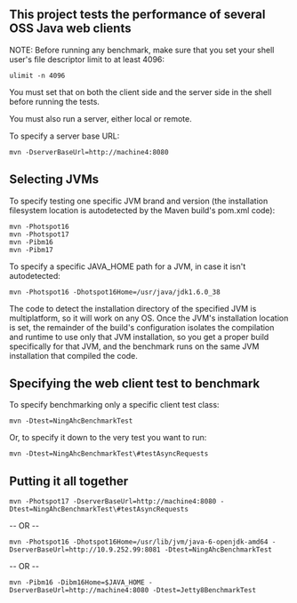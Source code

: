 ## This project tests the performance of several OSS Java web clients

NOTE: Before running any benchmark, make sure that you set your shell user's
file descriptor limit to at least 4096:

	ulimit -n 4096

You must set that on both the client side and the server side in the shell
before running the tests.

You must also run a server, either local or remote.

To specify a server base URL:

	mvn -DserverBaseUrl=http://machine4:8080

## Selecting JVMs

To specify testing one specific JVM brand and version (the installation
filesystem location is autodetected by the Maven build's pom.xml code):

	mvn -Photspot16
	mvn -Photspot17
	mvn -Pibm16
	mvn -Pibm17

To specify a specific JAVA_HOME path for a JVM, in case it isn't
autodetected:

	mvn -Photspot16 -Dhotspot16Home=/usr/java/jdk1.6.0_38

The code to detect the installation directory of the specified JVM is
multiplatform, so it will work on any OS.  Once the JVM's installation
location is set, the remainder of the build's configuration isolates
the compilation and runtime to use only that JVM installation, so you
get a proper build specifically for that JVM, and the benchmark runs
on the same JVM installation that compiled the code.

## Specifying the web client test to benchmark

To specify benchmarking only a specific client test class:

	mvn -Dtest=NingAhcBenchmarkTest

Or, to specify it down to the very test you want to run:

	mvn -Dtest=NingAhcBenchmarkTest\#testAsyncRequests

## Putting it all together

	mvn -Photspot17 -DserverBaseUrl=http://machine4:8080 -Dtest=NingAhcBenchmarkTest\#testAsyncRequests

-- OR --

	mvn -Photspot16 -Dhotspot16Home=/usr/lib/jvm/java-6-openjdk-amd64 -DserverBaseUrl=http://10.9.252.99:8081 -Dtest=NingAhcBenchmarkTest

-- OR --

	mvn -Pibm16 -Dibm16Home=$JAVA_HOME -DserverBaseUrl=http://machine4:8080 -Dtest=Jetty8BenchmarkTest

